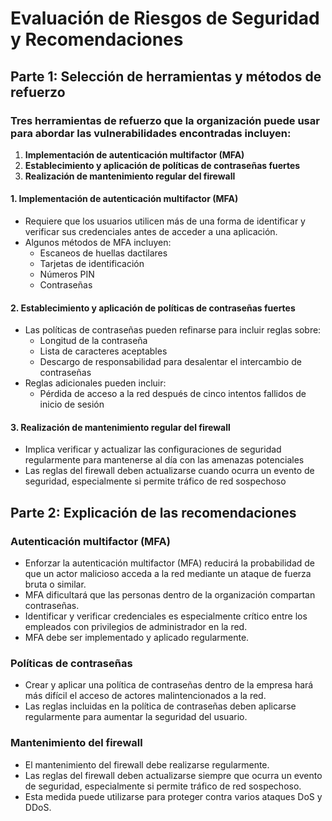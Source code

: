 # Evaluación de Riesgos de Seguridad y Recomendaciones

## Parte 1: Selección de herramientas y métodos de refuerzo

### Tres herramientas de refuerzo que la organización puede usar para abordar las vulnerabilidades encontradas incluyen:
1. **Implementación de autenticación multifactor (MFA)**
2. **Establecimiento y aplicación de políticas de contraseñas fuertes**
3. **Realización de mantenimiento regular del firewall**

#### 1. Implementación de autenticación multifactor (MFA)
- Requiere que los usuarios utilicen más de una forma de identificar y verificar sus credenciales antes de acceder a una aplicación.
- Algunos métodos de MFA incluyen:
  - Escaneos de huellas dactilares
  - Tarjetas de identificación
  - Números PIN
  - Contraseñas

#### 2. Establecimiento y aplicación de políticas de contraseñas fuertes
- Las políticas de contraseñas pueden refinarse para incluir reglas sobre:
  - Longitud de la contraseña
  - Lista de caracteres aceptables
  - Descargo de responsabilidad para desalentar el intercambio de contraseñas
- Reglas adicionales pueden incluir:
  - Pérdida de acceso a la red después de cinco intentos fallidos de inicio de sesión

#### 3. Realización de mantenimiento regular del firewall
- Implica verificar y actualizar las configuraciones de seguridad regularmente para mantenerse al día con las amenazas potenciales
- Las reglas del firewall deben actualizarse cuando ocurra un evento de seguridad, especialmente si permite tráfico de red sospechoso

## Parte 2: Explicación de las recomendaciones

### Autenticación multifactor (MFA)
- Enforzar la autenticación multifactor (MFA) reducirá la probabilidad de que un actor malicioso acceda a la red mediante un ataque de fuerza bruta o similar.
- MFA dificultará que las personas dentro de la organización compartan contraseñas.
- Identificar y verificar credenciales es especialmente crítico entre los empleados con privilegios de administrador en la red.
- MFA debe ser implementado y aplicado regularmente.

### Políticas de contraseñas
- Crear y aplicar una política de contraseñas dentro de la empresa hará más difícil el acceso de actores malintencionados a la red.
- Las reglas incluidas en la política de contraseñas deben aplicarse regularmente para aumentar la seguridad del usuario.

### Mantenimiento del firewall
- El mantenimiento del firewall debe realizarse regularmente.
- Las reglas del firewall deben actualizarse siempre que ocurra un evento de seguridad, especialmente si permite tráfico de red sospechoso.
- Esta medida puede utilizarse para proteger contra varios ataques DoS y DDoS.
